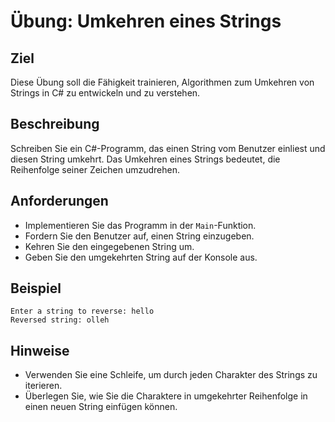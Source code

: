 # Übung: Umkehren eines Strings

## Ziel

Diese Übung soll die Fähigkeit trainieren, Algorithmen zum Umkehren von Strings in C# zu entwickeln und zu verstehen.

## Beschreibung

Schreiben Sie ein C#-Programm, das einen String vom Benutzer einliest und diesen String umkehrt. Das Umkehren eines Strings bedeutet, die Reihenfolge seiner Zeichen umzudrehen.

## Anforderungen

- Implementieren Sie das Programm in der `Main`-Funktion.
- Fordern Sie den Benutzer auf, einen String einzugeben.
- Kehren Sie den eingegebenen String um.
- Geben Sie den umgekehrten String auf der Konsole aus.

## Beispiel

```console
Enter a string to reverse: hello
Reversed string: olleh
```

## Hinweise

- Verwenden Sie eine Schleife, um durch jeden Charakter des Strings zu iterieren.
- Überlegen Sie, wie Sie die Charaktere in umgekehrter Reihenfolge in einen neuen String einfügen können.
